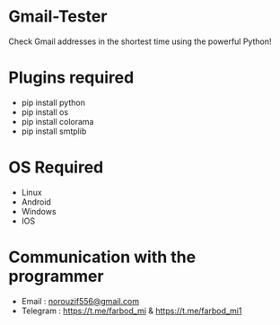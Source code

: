 # Gmail-Tester
Check Gmail addresses in the shortest time using the powerful Python!

# Plugins required
- pip install python
- pip install os
- pip install colorama
- pip install smtplib

# OS Required
- Linux
- Android
- Windows
- IOS

# Communication with the programmer
- Email : norouzif556@gmail.com
- Telegram : https://t.me/farbod_mi & https://t.me/farbod_mi1


